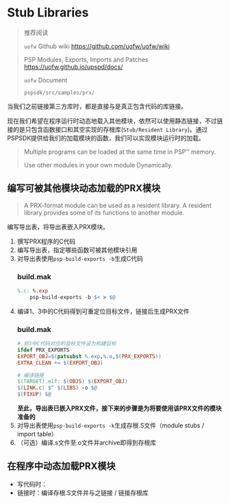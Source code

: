 # Stub Libraries
> 推荐阅读
>
> `uofw` Github wiki https://github.com/uofw/uofw/wiki
>
> PSP Modules, Exports, Imports and Patches https://uofw.github.io/upspd/docs/
>
> `uofw` Document
>
> `pspsdk/src/samples/prx/`


当我们之前链接第三方库时，都是直接与是真正包含代码的库链接。

现在我们希望在程序运行时动态地载入其他模块，依然可以使用静态链接，不过链接的是只包含函数接口和其空实现的存根库(`Stub/Resident Library`)。通过PSPSDK提供给我们的加载模块的函数，我们可以实现模块运行时的加载。

> Multiple programs can be loaded at the same time in PSP™ memory.
>
> Use other modules in your own module Dynamically.

## 编写可被其他模块动态加载的PRX模块
> A PRX-format module can be used as a resident library. A resident library provides some of its functions to another module.

编写导出表，将导出表嵌入PRX模块。

1. 撰写PRX程序的C代码
2. 编写导出表，指定哪些函数可被其他模块引用
3. 对导出表使用`psp-build-exports -b`生成C代码 
    ### build.mak
    ```makefile
    %.c: %.exp
        psp-build-exports -b $< > $@
    ```
4. 编译1、3中的C代码得到可重定位目标文件，链接后生成PRX文件
    ### build.mak
    ```makefile
    # 将3中C代码对应的目标文件设为构建目标
    ifdef PRX_EXPORTS
    EXPORT_OBJ=$(patsubst %.exp,%.o,$(PRX_EXPORTS))
    EXTRA_CLEAN += $(EXPORT_OBJ)
    ```
    ```makefile
    # 编译链接
    $(TARGET).elf: $(OBJS) $(EXPORT_OBJ)
	$(LINK.c) $^ $(LIBS) -o $@
	$(FIXUP) $@
    ```
    **至此，导出表已嵌入PRX文件，接下来的步骤是为将要使用该PRX文件的模块准备的**
5. 对导出表使用`psp-build-exports -k`生成存根.S文件（module stubs / import table）
6. （可选）编译.s文件至.o文件并archive即得到存根库

## 在程序中动态加载PRX模块
+ 写代码时：
+ 链接时：编译存根.S文件并与之链接 / 链接存根库